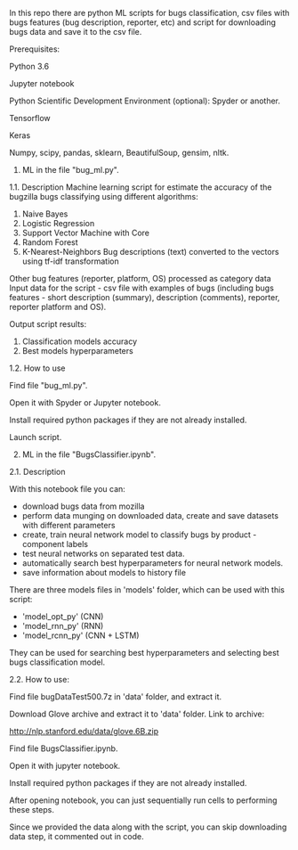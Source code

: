 In this repo there are python ML scripts for bugs classification,
csv files with bugs features (bug description, reporter, etc)
and script for downloading bugs data and save it to the csv file.

Prerequisites:

Python 3.6

Jupyter notebook

Python Scientific Development Environment (optional): Spyder or another.

Tensorflow

Keras

Numpy, scipy, pandas, sklearn, BeautifulSoup, gensim, nltk.

1. ML in the file "bug_ml.py".

1.1. Description
Machine learning script for estimate the accuracy of the bugzilla bugs classifying
using different algorithms: 
 1) Naive Bayes
 2) Logistic Regression
 3) Support Vector Machine with Core
 4) Random Forest
 5) K-Nearest-Neighbors
Bug descriptions (text) converted to the vectors using tf-idf transformation

Other bug features (reporter, platform, OS) processed as category data
Input data for the script - csv file with examples of bugs
(including bugs features - short description (summary), description (comments),
reporter, reporter platform and OS).

Output script results:
 1) Сlassification models accuracy
 2) Best models hyperparameters

1.2. How to use

Find file "bug_ml.py".

Open it with Spyder or Jupyter notebook.

Install required python packages if they are not already installed.

Launch script.

2. ML in the file "BugsClassifier.ipynb".

2.1. Description

With this notebook file you can:
 - download bugs data from mozilla
 - perform data munging on downloaded data, create and save datasets with different parameters
 - create, train neural network model to classify bugs by product - component labels
 - test neural networks on separated test data.
 - automatically search best hyperparameters for neural network models.
 - save information about models to history file
 
There are three models files in 'models' folder, which can be used with this script:
 - 'model_opt_py' (CNN)
 - 'model_rnn_py' (RNN)
 - 'model_rcnn_py' (CNN + LSTM)
 
They can be used for searching best hyperparameters and selecting best bugs classification model.

2.2. How to use:

Find file bugDataTest500.7z in 'data' folder, and extract it.

Download Glove archive and extract it to 'data' folder. Link to archive:

http://nlp.stanford.edu/data/glove.6B.zip

Find file BugsClassifier.ipynb.

Open it with jupyter notebook.

Install required python packages if they are not already installed.

After opening notebook, you can just sequentially run cells to performing these steps. 

Since we provided the data along with the script, you can skip downloading data step, it commented out in code.
